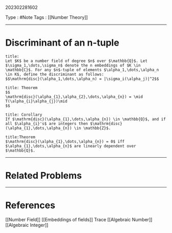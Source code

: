 202302281602

Type : #Note
Tags : [[Number Theory]]

---
# Discriminant of an n-tuple
```ad-note
title:
Let $K$ be a number field of degree $n$ over $\mathbb{Q}$. Let $\sigma_1,\dots,\sigma_n$ denote the n embeddings of $K \in \mathbb{C}$. For any $n$-tuple of elements $\alpha_1,\dots,\alpha_n \in K$, define the discriminant as follows:
$$\mathrm{disc}(\alpha_1,\dots,\alpha_n) = |\sigma_i(\alpha_j)|^2$$
```

```ad-note
title: Theorem
$$
\mathrm{disc}(\alpha_{1},\alpha_{2},\dots,\alpha_{n}) = \mid T(\alpha_{i}\alpha_{j})\mid
$$
```

```ad-note
title: Corollary
If $\mathrm{disc}(\alpha_{1},\dots,\alpha_{n}) \in \mathbb{Q}$, and if all $\alpha_{i}'s$ are integers then $\mathrm{disc}(\alpha_{1},\dots,\alpha_{n}) \in \mathbb{Z}$.
```

```ad-note
title:Theorem
$\mathrm{disc}(\alpha_{1},\dots,\alpha_{n}) = 0$ iff $\alpha_{1},\dots,\alpha_{n}$ are linearly dependent over $\mathbb{Q}$.

```

---
# Related Problems

---
# References
[[Number Field]]
[[Embeddings of fields]]
Trace 
[[Algebraic Number]]
[[Algebraic Integer]]
